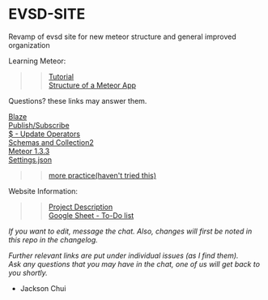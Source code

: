 # EVSD-SITE

Revamp of evsd site for new meteor structure and general improved organization

Learning Meteor:

>>[Tutorial](https://www.meteor.com/tutorials/blaze/creating-an-app)<br />
>>[Structure of a Meteor App](https://guide.meteor.com/structure.html)<br />

Questions? these links may answer them.<br />
>>
[Blaze](https://guide.meteor.com/blaze.html)<br />
[Publish/Subscribe](https://themeteorchef.com/snippets/publication-and-subscription-patterns/)<br />
[$ - Update Operators](https://docs.mongodb.com/manual/reference/operator/update/)<br />
[Schemas and Collection2](https://themeteorchef.com/snippets/using-the-collection2-package/#tmc-validating-against-schemas)<br />
[Meteor 1.3.3](http://info.meteor.com/blog/announcing-meteor-1.3.3)<br />
[Settings.json](http://info.meteor.com/blog/the-meteor-chef-making-use-of-settings-json)<br />
>>[more practice(haven't tried this)](http://meteortips.com/first-meteor-tutorial/)<br />

Website Information:<br />

>>[Project Description](https://docs.google.com/document/d/1YZtRMjXB-ZKS6Z1dbdlL0g6_8Q7OefvkEhzMN2b49Jc/edit?usp=sharing)<br />
>>[Google Sheet - To-Do list](https://docs.google.com/spreadsheets/d/1P9qT0ShtlaujTTsu9kDYTrNuwPl9PcakPj11Q4IjE4E/edit#gid=0)<br />

*If you want to edit, message the chat. Also, changes will first be noted in this repo in the changelog.* <br />

*Further relevant links are put under individual issues (as I find them).*<br />
*Ask any questions that you may have in the chat, one of us will get back to you shortly.*<br />

- Jackson Chui